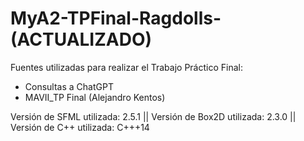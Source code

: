 # MyA2-TPFinal-Ragdolls- (ACTUALIZADO)

Fuentes utilizadas para realizar el Trabajo Práctico Final:

- Consultas a ChatGPT
- MAVII_TP Final (Alejandro Kentos)

Versión de SFML utilizada: 2.5.1 || Versión de Box2D utilizada: 2.3.0 || Versión de C++ utilizada: C+++14
